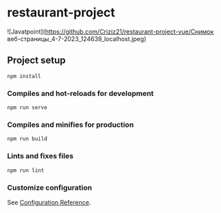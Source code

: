 # restaurant-project

![Javatpoint](https://github.com/Criziz21/restaurant-project-vue/Снимок веб-страницы_4-7-2023_124639_localhost.jpeg) 

## Project setup
```
npm install
```

### Compiles and hot-reloads for development
```
npm run serve
```

### Compiles and minifies for production
```
npm run build
```

### Lints and fixes files
```
npm run lint
```

### Customize configuration
See [Configuration Reference](https://cli.vuejs.org/config/).
